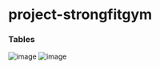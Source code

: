 # project-strongfitgym
### Tables
![image](https://user-images.githubusercontent.com/68665689/160485868-c3d0116a-ce6e-451c-834e-997565b04bd2.png)
![image](https://user-images.githubusercontent.com/68665689/160485741-e792f35a-5ac1-4ae3-ba25-d134e3c40585.png)


